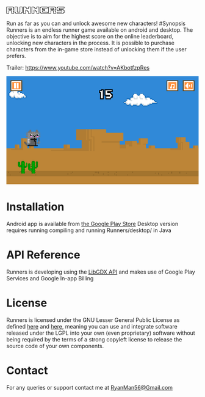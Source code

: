![Runners](https://github.com/RyanMan56/Runners/blob/master/android/assets/Menu.png?raw=true "Runners")

Run as far as you can and unlock awesome new characters!
#Synopsis
Runners is an endless runner game available on android and desktop. The objective is to aim for the highest score on the online leaderboard, unlocking new characters in the process. It is possible to purchase characters from the in-game store instead of unlocking them if the user prefers.

Trailer: https://www.youtube.com/watch?v=AKbotfzpRes

![In-game screenshot](https://github.com/RyanMan56/Runners/blob/master/Screenshot.png?raw=true "Battle Cat!")

# Installation
Android app is available from [the Google Play Store](https://play.google.com/store/apps/details?id=com.subzero.runners.android)
Desktop version requires running compiling and running Runners/desktop/ in Java

# API Reference
Runners is developing using the [LibGDX API](https://libgdx.badlogicgames.com/) and makes use of Google Play Services and Google In-app Billing

# License
Runners is licensed under the GNU Lesser General Public License as defined [here](http://www.gnu.org/licenses/gpl.txt) and [here](http://www.gnu.org/licenses/lgpl.txt), meaning you can use and integrate software released under the LGPL into your own (even proprietary) software without being required by the terms of a strong copyleft license to release the source code of your own components.

# Contact
For any queries or support contact me at RyanMan56@Gmail.com
